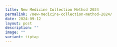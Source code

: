 ```yaml
---
title: New Medicine Collection Method 2024
permalink: /new-medicine-collection-method-2024/
date: 2024-09-12
layout: post
description: ""
image: ""
variant: tiptap
---
```

